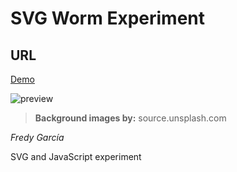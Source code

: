 # SVG Worm Experiment
## URL
[Demo](https://fredygart.github.io/svgexperiment-worm/)

![preview](https://cdn.jsdelivr.net/gh/fredygart/connect/svgexpw/svgexpw1.gif)

> **Background images by:** source.unsplash.com

*Fredy García*

SVG and JavaScript experiment
